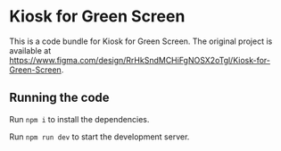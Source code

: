 
  # Kiosk for Green Screen

  This is a code bundle for Kiosk for Green Screen. The original project is available at https://www.figma.com/design/RrHkSndMCHiFgNOSX2oTgl/Kiosk-for-Green-Screen.

  ## Running the code

  Run `npm i` to install the dependencies.

  Run `npm run dev` to start the development server.
  